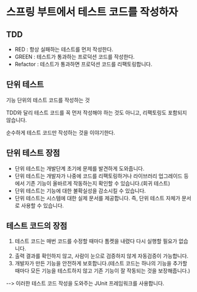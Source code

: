 # 스프링 부트에서 테스트 코드를 작성하자

## TDD

* RED : 항상 실패하는 테스트를 먼저 작성한다.
* GREEN : 테스트가 통과하는 프로덕션 코드를 작성한다.
* Refactor : 테스트가 통과하면 프로덕션 코드를 리팩토링합니다.



## 단위 테스트

기능 단위의 테스트 코드를 작성하는 것

TDD와 달리 테스트 코드를 꼭 먼저 작성해야 하는 것도 아니고, 리팩토링도 포함되지 않습니다.

순수하게 테스트 코드만 작성하는 것을 이야기한다.



## 단위 테스트 장점

* 단위 테스트는 개발단계 초기에 문제를 발견하게 도와줍니다.
* 단위 테스트는 개발자가 나중에 코드를 리팩토링하거나 라이브러리 업그레이드 등에서 기존 기능이 올바르게 작동하는지 확인할 수 있습니다.(회귀 테스트)
* 단위 테스트는 기능에 대한 불확실성을 감소시킬 수 있습니다.
* 단위 테스트는 시스템에 대한 실제 문서를 제공합니다. 즉, 단위 테스트 자체가 문서로 사용할 수 있습니다.



## 테스트 코드의 장점

1. 테스트 코드는 매번 코드를 수정할 때마다 톰켓을 내렸다 다시 실행할 필요가 없습니다.
2. 출력 결과를 확인하지 않고, 사람이 눈으로 검증하지 않게 자동검증이 가능합니다.
3. 개발자가 만든 기능을 안전하게 보호합니다.(테스트 코드는 하나의 기능을 추가할 때마다 모든 기능을 테스트하지 않고 기존 기능이 잘 작동되는 것을 보장해줍니다.)

\--> 이러한 테스트 코드 작성을 도와주는 JUnit 프레임워크를 사용합니다.
